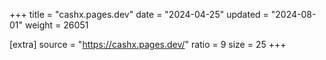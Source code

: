 +++
title = "cashx.pages.dev"
date = "2024-04-25"
updated = "2024-08-01"
weight = 26051

[extra]
source = "https://cashx.pages.dev/"
ratio = 9
size = 25
+++
